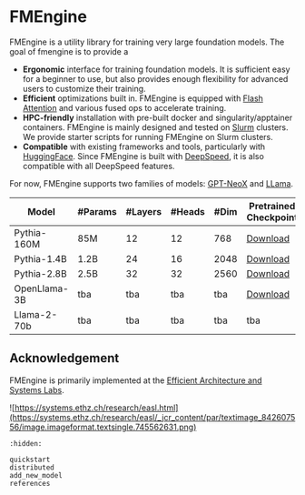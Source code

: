 # FMEngine

FMEngine is a utility library for training very large foundation models. The goal of fmengine is to provide a 

* **Ergonomic** interface for training foundation models. It is sufficient easy for a beginner to use, but also provides enough flexibility for advanced users to customize their training.
* **Efficient** optimizations built in. FMEngine is equipped with [Flash Attention](https://github.com/Dao-AILab/flash-attention) and various fused ops to accelerate training.
* **HPC-friendly** installation with pre-built docker and singularity/apptainer containers. FMEngine is mainly designed and tested on [Slurm](https://slurm.schedmd.com/) clusters. We provide starter scripts for running FMEngine on Slurm clusters.
* **Compatible** with existing frameworks and tools, particularly with [HuggingFace](https://huggingface.co). Since FMEngine is built with [DeepSpeed](https://deepspeed.ai), it is also compatible with all DeepSpeed features.

For now, FMEngine supports two families of models: [GPT-NeoX](https://github.com/EleutherAI/gpt-neox) and [LLama](https://ai.meta.com/blog/large-language-model-llama-meta-ai/). 

| Model | #Params | #Layers | #Heads |  #Dim | Pretrained Checkpoint | Flash Attention |
| --- | --- | --- | --- | --- | --- | --- |
| Pythia-160M | 85M | 12 | 12 | 768 | [Download](https://drive.google.com/file/d/1QZNSCMEIldyUVe0ZqMRjlZJZ3WA8KAAE/view?usp=drive_link) | Yes |
| Pythia-1.4B | 1.2B | 24 | 16 | 2048 | [Download](https://drive.google.com/file/d/16EB64Y0YmYpcr022EO4gxmDszGkLHl8a/view?usp=drive_link) | Yes |
| Pythia-2.8B | 2.5B | 32 | 32 | 2560 | [Download](https://drive.google.com/file/d/1Q03nrVOP7rLDrADgQsWA_BM8_ojD2qbE/view?usp=drive_link) | Yes |
| OpenLlama-3B | tba | tba | tba | tba | [Download](https://drive.google.com/file/d/1EYTaPXoBrAk4OTXqNug2N62poCCsv0Ru/view?usp=drive_link) | Yes |
| Llama-2-70b | tba | tba | tba | tba | tba | Yes |


## Acknowledgement

FMEngine is primarily implemented at the [Efficient Architecture and Systems Labs](https://systems.ethz.ch/research/easl.html).

![https://systems.ethz.ch/research/easl.html](https://systems.ethz.ch/research/easl/_jcr_content/par/textimage_842607556/image.imageformat.textsingle.745562631.png)

```{toctree}
:hidden:

quickstart
distributed
add_new_model
references
```
